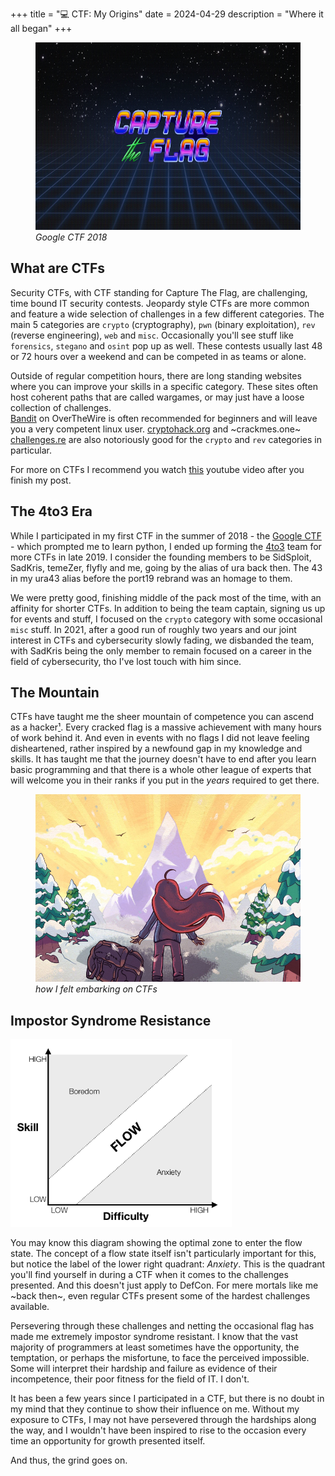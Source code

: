 +++
title = "💻 CTF: My Origins"
date = 2024-04-29
description = "Where it all began"
+++

<figure>
<img src="./google-ctf-2018.jpg" height="300vw">
<figcaption><i>
Google CTF 2018
</i></figcaption>
</figure>

## What are CTFs

Security CTFs, with CTF standing for Capture The Flag, are challenging, time bound IT security contests.
Jeopardy style CTFs are more common and feature a wide selection of challenges in a few different categories.
The main 5 categories are `crypto` (cryptography), `pwn` (binary exploitation), `rev` (reverse engineering), `web` and `misc`.
Occasionally you'll see stuff like `forensics`, `stegano` and `osint` pop up as well.
These contests usually last 48 or 72 hours over a weekend and can be competed in as teams or alone.

Outside of regular competition hours, there are long standing websites where you can improve your skills in a specific category.
These sites often host coherent paths that are called wargames, or may just have a loose collection of challenges. \
[Bandit](https://overthewire.org/wargames/bandit/) on OverTheWire is often recommended for beginners and will leave you a very competent linux user.
[cryptohack.org](https://cryptohack.org/) and ~crackmes.one~ [challenges.re](https://challenges.re/) are also notoriously good for the `crypto` and `rev` categories in particular.

For more on CTFs I recommend you watch [this](https://www.youtube.com/watch?v=8ev9ZX9J45A) youtube video after you finish my post.

## The 4to3 Era

While I participated in my first CTF in the summer of 2018 - the [Google CTF](https://ctftime.org/event/623) - which prompted me to learn python, I ended up forming the [4to3](https://ctftime.org/team/88176) team for more CTFs in late 2019.
I consider the founding members to be SidSploit, SadKris, temeZer, flyfly and me, going by the alias of ura back then. The 43 in my ura43 alias before the port19 rebrand was an homage to them.

We were pretty good, finishing middle of the pack most of the time, with an affinity for shorter CTFs.
In addition to being the team captain, signing us up for events and stuff, I focused on the `crypto` category with some occasional `misc` stuff.
In 2021, after a good run of roughly two years and our joint interest in CTFs and cybersecurity slowly fading, we disbanded the team, with SadKris being the only member to remain focused on a career in the field of cybersecurity, tho I've lost touch with him since.

## The Mountain

CTFs have taught me the sheer mountain of competence you can ascend as a hacker[¹](https://web.archive.org/web/20240824161944/https://www.catb.org/~esr/faqs/hacker-howto.html#what_is).
Every cracked flag is a massive achievement with many hours of work behind it.
And even in events with no flags I did not leave feeling disheartened, rather inspired by a newfound gap in my knowledge and skills.
It has taught me that the journey doesn't have to end after you learn basic programming and that there is a whole other league of experts that will welcome you in their ranks if you put in the *years* required to get there.

<figure>
<img src="./celeste-mountain.jpg" height="300vw">
<figcaption><i>
how I felt embarking on CTFs
</i></figcaption>
</figure>

## Impostor Syndrome Resistance

<img src="./flow-state.png" height="300vw">

You may know this diagram showing the optimal zone to enter the flow state.
The concept of a flow state itself isn't particularly important for this, but notice the label of the lower right quadrant: *Anxiety*.
This is the quadrant you'll find yourself in during a CTF when it comes to the challenges presented.
And this doesn't just apply to DefCon.
For mere mortals like me ~back then~, even regular CTFs present some of the hardest challenges available.

Persevering through these challenges and netting the occasional flag has made me extremely impostor syndrome resistant.
I know that the vast majority of programmers at least sometimes have the opportunity, the temptation, or perhaps the misfortune, to face the perceived impossible.
Some will interpret their hardship and failure as evidence of their incompetence, their poor fitness for the field of IT. I don't.

It has been a few years since I participated in a CTF, but there is no doubt in my mind that they continue to show their influence on me.
Without my exposure to CTFs, I may not have persevered through the hardships along the way, and I wouldn't have been inspired to rise to the occasion every time an opportunity for growth presented itself.

And thus, the grind goes on.
